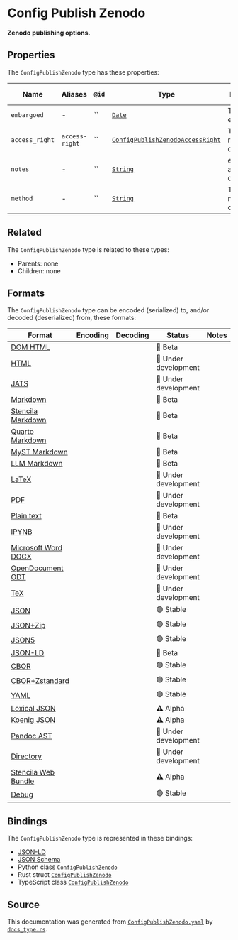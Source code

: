 # Config Publish Zenodo

**Zenodo publishing options.**

## Properties

The `ConfigPublishZenodo` type has these properties:

| Name           | Aliases        | `@id` | Type                                                                                                                                                  | Description                       | Inherited from |
| -------------- | -------------- | ----- | ----------------------------------------------------------------------------------------------------------------------------------------------------- | --------------------------------- | -------------- |
| `embargoed`    | -              | ``    | [`Date`](https://github.com/stencila/stencila/blob/main/docs/reference/schema/data/date.md)                                                           | The date of embargoed.            | -              |
| `access_right` | `access-right` | ``    | [`ConfigPublishZenodoAccessRight`](https://github.com/stencila/stencila/blob/main/docs/reference/schema/config/config-publish-zenodo-access-right.md) | The access right of the document. | -              |
| `notes`        | -              | ``    | [`String`](https://github.com/stencila/stencila/blob/main/docs/reference/schema/data/string.md)                                                       | extra notes about deposition.     | -              |
| `method`       | -              | ``    | [`String`](https://github.com/stencila/stencila/blob/main/docs/reference/schema/data/string.md)                                                       | The methodology of the study.     | -              |

## Related

The `ConfigPublishZenodo` type is related to these types:

- Parents: none
- Children: none

## Formats

The `ConfigPublishZenodo` type can be encoded (serialized) to, and/or decoded (deserialized) from, these formats:

| Format                                                                                               | Encoding | Decoding | Status              | Notes |
| ---------------------------------------------------------------------------------------------------- | -------- | -------- | ------------------- | ----- |
| [DOM HTML](https://github.com/stencila/stencila/blob/main/docs/reference/formats/dom.html.md)        |          |          | 🔶 Beta              |       |
| [HTML](https://github.com/stencila/stencila/blob/main/docs/reference/formats/html.md)                |          |          | 🚧 Under development |       |
| [JATS](https://github.com/stencila/stencila/blob/main/docs/reference/formats/jats.md)                |          |          | 🚧 Under development |       |
| [Markdown](https://github.com/stencila/stencila/blob/main/docs/reference/formats/md.md)              |          |          | 🔶 Beta              |       |
| [Stencila Markdown](https://github.com/stencila/stencila/blob/main/docs/reference/formats/smd.md)    |          |          | 🔶 Beta              |       |
| [Quarto Markdown](https://github.com/stencila/stencila/blob/main/docs/reference/formats/qmd.md)      |          |          | 🔶 Beta              |       |
| [MyST Markdown](https://github.com/stencila/stencila/blob/main/docs/reference/formats/myst.md)       |          |          | 🔶 Beta              |       |
| [LLM Markdown](https://github.com/stencila/stencila/blob/main/docs/reference/formats/llmd.md)        |          |          | 🔶 Beta              |       |
| [LaTeX](https://github.com/stencila/stencila/blob/main/docs/reference/formats/latex.md)              |          |          | 🚧 Under development |       |
| [PDF](https://github.com/stencila/stencila/blob/main/docs/reference/formats/pdf.md)                  |          |          | 🚧 Under development |       |
| [Plain text](https://github.com/stencila/stencila/blob/main/docs/reference/formats/text.md)          |          |          | 🔶 Beta              |       |
| [IPYNB](https://github.com/stencila/stencila/blob/main/docs/reference/formats/ipynb.md)              |          |          | 🚧 Under development |       |
| [Microsoft Word DOCX](https://github.com/stencila/stencila/blob/main/docs/reference/formats/docx.md) |          |          | 🚧 Under development |       |
| [OpenDocument ODT](https://github.com/stencila/stencila/blob/main/docs/reference/formats/odt.md)     |          |          | 🚧 Under development |       |
| [TeX](https://github.com/stencila/stencila/blob/main/docs/reference/formats/tex.md)                  |          |          | 🚧 Under development |       |
| [JSON](https://github.com/stencila/stencila/blob/main/docs/reference/formats/json.md)                |          |          | 🟢 Stable            |       |
| [JSON+Zip](https://github.com/stencila/stencila/blob/main/docs/reference/formats/json.zip.md)        |          |          | 🟢 Stable            |       |
| [JSON5](https://github.com/stencila/stencila/blob/main/docs/reference/formats/json5.md)              |          |          | 🟢 Stable            |       |
| [JSON-LD](https://github.com/stencila/stencila/blob/main/docs/reference/formats/jsonld.md)           |          |          | 🔶 Beta              |       |
| [CBOR](https://github.com/stencila/stencila/blob/main/docs/reference/formats/cbor.md)                |          |          | 🟢 Stable            |       |
| [CBOR+Zstandard](https://github.com/stencila/stencila/blob/main/docs/reference/formats/cbor.zstd.md) |          |          | 🟢 Stable            |       |
| [YAML](https://github.com/stencila/stencila/blob/main/docs/reference/formats/yaml.md)                |          |          | 🟢 Stable            |       |
| [Lexical JSON](https://github.com/stencila/stencila/blob/main/docs/reference/formats/lexical.md)     |          |          | ⚠️ Alpha            |       |
| [Koenig JSON](https://github.com/stencila/stencila/blob/main/docs/reference/formats/koenig.md)       |          |          | ⚠️ Alpha            |       |
| [Pandoc AST](https://github.com/stencila/stencila/blob/main/docs/reference/formats/pandoc.md)        |          |          | 🚧 Under development |       |
| [Directory](https://github.com/stencila/stencila/blob/main/docs/reference/formats/directory.md)      |          |          | 🚧 Under development |       |
| [Stencila Web Bundle](https://github.com/stencila/stencila/blob/main/docs/reference/formats/swb.md)  |          |          | ⚠️ Alpha            |       |
| [Debug](https://github.com/stencila/stencila/blob/main/docs/reference/formats/debug.md)              |          |          | 🟢 Stable            |       |

## Bindings

The `ConfigPublishZenodo` type is represented in these bindings:

- [JSON-LD](https://stencila.org/ConfigPublishZenodo.jsonld)
- [JSON Schema](https://stencila.org/ConfigPublishZenodo.schema.json)
- Python class [`ConfigPublishZenodo`](https://github.com/stencila/stencila/blob/main/python/python/stencila/types/config_publish_zenodo.py)
- Rust struct [`ConfigPublishZenodo`](https://github.com/stencila/stencila/blob/main/rust/schema/src/types/config_publish_zenodo.rs)
- TypeScript class [`ConfigPublishZenodo`](https://github.com/stencila/stencila/blob/main/ts/src/types/ConfigPublishZenodo.ts)

## Source

This documentation was generated from [`ConfigPublishZenodo.yaml`](https://github.com/stencila/stencila/blob/main/schema/ConfigPublishZenodo.yaml) by [`docs_type.rs`](https://github.com/stencila/stencila/blob/main/rust/schema-gen/src/docs_type.rs).
